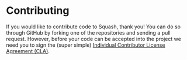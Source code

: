 Contributing
============

If you would like to contribute code to Squash, thank you! You can do so through GitHub by
forking one of the repositories and sending a pull request. However, before your code can be
accepted into the project we need you to sign the (super simple) [Individual Contributor License Agreement (CLA)][1].

 [1]: https://spreadsheets.google.com/spreadsheet/viewform?formkey=dDViT2xzUHAwRkI3X3k5Z0lQM091OGc6MQ&ndplr=1
